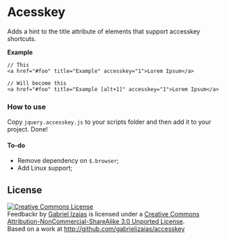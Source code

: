# Acesskey

Adds a hint to the title attribute of elements that support accesskey shortcuts.

**Example**

```
// This
<a href="#foo" title="Example" accesskey="1">Lorem Ipsum</a>

// Will become this
<a href="#foo" title="Example [alt+1]" accesskey="1">Lorem Ipsum</a>
```

### How to use

Copy `jquery.accesskey.js` to your scripts folder and then add it to your project. Done!

#### To-do
- Remove dependency on `$.browser`;
- Add Linux support;

## License

<a rel="license" href="http://creativecommons.org/licenses/by-nc-sa/3.0/"><img alt="Creative Commons License" style="border-width:0" src="http://i.creativecommons.org/l/by-nc-sa/3.0/80x15.png" /></a><br />
<span xmlns:dct="http://purl.org/dc/terms/" property="dct:title">Feedbackr</span> by <a xmlns:cc="http://creativecommons.org/ns#" href="http://gabrielizaias.com" property="cc:attributionName" rel="cc:attributionURL">Gabriel Izaias</a> is licensed under a <a rel="license" href="http://creativecommons.org/licenses/by-nc-sa/3.0/">Creative Commons Attribution-NonCommercial-ShareAlike 3.0 Unported License</a>.<br />
Based on a work at <a xmlns:dct="http://purl.org/dc/terms/" href="http://github.com/gabrielizaias/accesskey" rel="dct:source">http://github.com/gabrielizaias/accesskey</a>